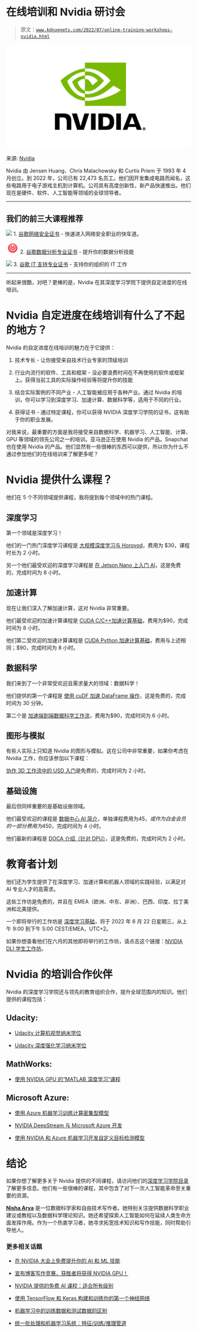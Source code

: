 # 在线培训和 Nvidia 研讨会

> 原文：[`www.kdnuggets.com/2022/07/online-training-workshops-nvidia.html`](https://www.kdnuggets.com/2022/07/online-training-workshops-nvidia.html)

![在线培训和 Nvidia 研讨会](img/feb61ced7d52141da17d03904e1a95da.png)

来源: [Nvidia](https://www.nvidia.com/en-us/about-nvidia/legal-info/logo-brand-usage/)

Nvidia 由 Jensen Huang、Chris Malachowsky 和 Curtis Priem 于 1993 年 4 月创立。到 2022 年，公司已有 22,473 名员工。他们因开发集成电路而闻名，这些电路用于电子游戏主机到计算机。公司具有高度创新性，新产品快速推出。他们现在是硬件、软件、人工智能等领域的全球领导者。

* * *

## 我们的前三大课程推荐

![](img/0244c01ba9267c002ef39d4907e0b8fb.png) 1\. [谷歌网络安全证书](https://www.kdnuggets.com/google-cybersecurity) - 快速进入网络安全职业的快车道。

![](img/e225c49c3c91745821c8c0368bf04711.png) 2\. [谷歌数据分析专业证书](https://www.kdnuggets.com/google-data-analytics) - 提升你的数据分析技能

![](img/0244c01ba9267c002ef39d4907e0b8fb.png) 3\. [谷歌 IT 支持专业证书](https://www.kdnuggets.com/google-itsupport) - 支持你的组织的 IT 工作

* * *

听起来很酷，对吧？更棒的是，Nvidia 在其深度学习学院下提供自定进度的在线培训。

# Nvidia 自定进度在线培训有什么了不起的地方？

Nvidia 的自定进度在线培训的魅力在于它提供：

1.  技术专长 - 让你接受来自技术行业专家的顶级培训

1.  行业内流行的软件、工具和框架 - 没必要浪费时间在不再使用的软件或框架上。获得当前工具的实际操作经验等将提升你的技能

1.  结合实际案例的不同产业 - 人工智能被应用于各种产业。通过 Nvidia 的培训，你可以学习到深度学习、加速计算、数据科学等，适用于不同的行业。

1.  获得证书 - 通过特定课程，你可以获得 NVIDIA 深度学习学院的证书，这有助于你的职业发展。

对我来说，最重要的方面是我将接受来自数据科学、机器学习、人工智能、计算、GPU 等领域的领先公司之一的培训。亚马逊正在使用 Nvidia 的产品。Snapchat 也在使用 Nvidia 的产品。他们显然有一些很棒的东西可以提供，所以你为什么不通过参加他们的在线培训来了解更多呢？

# Nvidia 提供什么课程？

他们在 5 个不同领域提供课程，我将提到每个领域中的热门课程。

## 深度学习

第一个领域是深度学习！

他们的一门热门深度学习课程是 [大规模深度学习与 Horovod](https://courses.nvidia.com/courses/course-v1:DLI+L-FX-23+V2/)，费用为 $30，课程时长为 2 小时。

另一个他们最受欢迎的深度学习课程是 [在 Jetson Nano 上入门 AI](https://courses.nvidia.com/courses/course-v1:DLI+S-RX-02+V2/)，这是免费的，完成时间为 8 小时。

## 加速计算

现在让我们深入了解加速计算，这对 Nvidia 非常重要。

他们最受欢迎的加速计算课程是 [CUDA C/C++加速计算基础](https://courses.nvidia.com/courses/course-v1:DLI+C-AC-01+V1/)，费用为$90，完成时间为 8 小时。

他们第二受欢迎的加速计算课程是 [CUDA Python 加速计算基础](https://courses.nvidia.com/courses/course-v1:DLI+C-AC-02+V1/)，费用与上述相同；$90，完成时间为 8 小时。

## 数据科学

我们来到了一个非常受欢迎且需求量大的领域：数据科学！

他们提供的第一个课程是 [使用 cuDF 加速 DataFrame 操作](https://courses.nvidia.com/courses/course-v1:DLI+T-DS-01+V1/)，这是免费的，完成时间为 30 分钟。

第二个是 [加速端到端数据科学工作流](https://courses.nvidia.com/courses/course-v1:DLI+S-DS-01+V1/)，费用为$90，完成时间为 6 小时。

## 图形与模拟

有些人实际上只知道 Nvidia 的图形与模拟。这在公司中非常重要，如果你考虑在 Nvidia 工作，你应该参加以下课程：

[协作 3D 工作流中的 USD 入门](https://courses.nvidia.com/courses/course-v1:DLI+S-FX-02+V1/)是免费的，完成时间为 2 小时。

## 基础设施

最后但同样重要的是基础设施领域。

他们最受欢迎的课程是 [数据中心 AI 简介](https://academy.nvidia.com/en/course/intro-aidc/?cm=12076)，单独课程费用为$45，或作为白金会员的一部分费用为$450，完成时间为 4 小时。

他们最新的课程是 [DOCA 介绍（针对 DPU）](https://courses.nvidia.com/courses/course-v1:DLI+S-NP-01+V1/)，这是免费的，完成时间为 2 小时。

# 教育者计划

他们还为学生提供了在深度学习、加速计算和机器人领域的实践经验，以满足对 AI 专业人才的高需求。

这些工作坊是免费的，并且在 EMEA（欧洲、中东、非洲）、巴西、印度、拉丁美洲和北美提供。

一个即将举行的工作坊是 [深度学习基础](https://www.nvidia.com/en-us/training/instructor-led-workshops/fundamentals-of-deep-learning/)，将于 2022 年 6 月 22 日星期三，从上午 9:00 到下午 5:00 CEST/EMEA，UTC+2。

如果你想查看他们在六月的其他即将举行的工作坊，请点击这个链接：[NVIDIA DLI 学生工作坊](https://web.cvent.com/event/5f037a53-5be6-4abf-9b48-dc94e8a8ee3a/summary?rt=QZKIZW0GWUGNA6QZE4e55A)。

# Nvidia 的培训合作伙伴

Nvidia 的深度学习学院还与领先的教育组织合作，提升全球范围内的知识。他们提供的课程包括：

## Udacity:

+   [Udacity 计算机视觉纳米学位](https://www.udacity.com/course/computer-vision-nanodegree--nd891?referrer=nvidia&utm_source=nvidia&utm_medium=partner&utm_campaign=referrerpage)

+   [Udacity 深度强化学习纳米学位](https://www.udacity.com/course/deep-reinforcement-learning-nanodegree--nd893?referrer=nvidia&utm_source=nvidia&utm_medium=partner&utm_campaign=referrerpage)

## MathWorks:

+   [使用 NVIDIA GPU 的“MATLAB 深度学习”课程](https://www.mathworks.com/training-schedule/deep-learning-with-matlab.html?s_eid=PRP_25147)

## Microsoft Azure:

+   [使用 Azure 机器学习训练计算密集型模型](https://docs.microsoft.com/en-us/learn/paths/train-compute-intensive-models-azure-machine-learning/)

+   [NVIDIA DeepStream 与 Microsoft Azure 开发](https://docs.microsoft.com/en-us/learn/paths/nvidia-deepstream-development-with-microsoft-azure/)

+   [使用 NVIDIA 和 Azure 机器学习开发自定义目标检测模型](https://docs.microsoft.com/en-us/learn/paths/develop-custom-object-detection-models-with-nvidia-and-azure-machine-learning/)

# 结论

如果你想了解更多关于 Nvidia 提供的不同课程，请访问他们的[深度学习学院目录](https://nvdam.widen.net/s/gchrgvkb9r/dli-catalog)了解更多信息。他们有一些很棒的课程，其中包含了对下一次人工智能革命至关重要的资源。

**[Nisha Arya](https://www.linkedin.com/in/nisha-arya-ahmed/)** 是一位数据科学家和自由技术写作者。她特别关注提供数据科学职业建议或教程以及数据科学理论知识。她还希望探索人工智能如何在延续人类生命方面发挥作用。作为一个热衷学习者，她寻求拓宽技术知识和写作技能，同时帮助引导他人。

### 更多相关话题

+   [在 NVIDIA 大会上免费提升你的 AI 和 ML 技能](https://www.kdnuggets.com/2022/03/nvidia-fourday-conference-offers-hundreds-learning-development-opportunities.html)

+   [宣布博客写作竞赛，获胜者将获得 NVIDIA GPU！](https://www.kdnuggets.com/2022/11/blog-writing-contest-nvidia-gpu.html)

+   [NVIDIA 提供的免费 AI 课程：适合所有级别](https://www.kdnuggets.com/free-ai-courses-from-nvidia-for-all-levels)

+   [使用 TensorFlow 和 Keras 构建和训练你的第一个神经网络](https://www.kdnuggets.com/2023/05/building-training-first-neural-network-tensorflow-keras.html)

+   [机器学习中的训练数据和测试数据的区别](https://www.kdnuggets.com/2022/08/difference-training-testing-data-machine-learning.html)

+   [统一批处理和机器学习系统：特征/训练/推理管道](https://www.kdnuggets.com/2023/09/hopsworks-unify-batch-ml-systems-feature-training-inference-pipelines)
